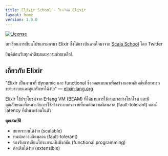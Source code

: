 ```yaml
---
title: Elixir School - โรงเรียน Elixir
layout: home
version: 1.0.0
---
```


[![License](//img.shields.io/badge/license-MIT-brightgreen.svg)](http://opensource.org/licenses/MIT)

บทเรียนการเขียนโปรแกรมภาษา Elixir ซึ่งได้แรงบันดาลใจมาจาก [Scala School](http://twitter.github.io/scala_school/) โดย Twitter

ยินดีต้อนรับทุกคำติชมและความช่วยเหลือ!

## เกี่ยวกับ Elixir

"Elixir เป็นภาษาที่ dynamic และ functional ซึ่งออกแบบมาเพื่อสร้างแอพพลิเคชันที่สามารถขยายระบบและดูแลรักษาได้ง่าย" — [elixir-lang.org](http://elixir-lang.org/)

Elixir ใช้ประโยชน์จาก Erlang VM (BEAM) ที่ได้ผ่านการใช้งานมาอย่างโชกโชน และมีคุณลักษณะที่เหมาะกับการใช้สร้างระบบกระจายที่ทนต่อความผิดพลาด (fault-tolerant) และมี latency ที่ต่ำมาพร้อมในตัว

__คุณสมบัติ__

+ ขยายระบบได้ง่าย (scalable)
+ ทนต่อความผิดพลาด (fault-tolerant)
+ รองรับการเขียนโปรแกรมเชิงฟังก์ชัน (functional programming)
+ ต่อเติมได้ง่าย (extensible)
